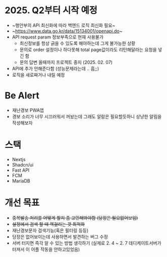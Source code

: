# 2025. Q2부터 시작 예정
- ~행안부의 API 최신화에 따라 백엔드 로직 최신화 필요~
- ~https://www.data.go.kr/data/15134001/openapi.do~
- API request param 정보부족으로 현재 사용불가
  - 최신정보를 항상 긁을 수 있도록 해야하는데 그게 불가능한 상황
  - 문의로 order 설정이나 하다못해 total page값이라도 리턴해달라는 요청을 넣긴 함
  - 문의 답변 올때까지 프로젝트 중지 (2025. 02. 07)
- API에 추가 안해준다함 (성능문제라는데 .. 흠;;)
- 로직을 새로짜거나 내릴 예정

# Be Alert
- 재난경보 PWA앱
- 경보 소리가 너무 시끄러워서 꺼놨는데 그래도 알람은 필요할듯하니 상냥한 알림을 작성해보자

# 스택
- Nextjs
- Shadcn/ui
- Fast API
- FCM
- MariaDB

# 개선 목표
- ~~중복발송 처리를 어떻게 할지 좀 고민해봐야함 (당장은 필요없어보임)~~
- ~~설정에서 검색 할 때 렉걸리는 것 최적화~~
- 재난경보문자 검색기능(혹은 필터링 등등)
- 당장은 없어보이는데 사용하면서 발견하는 버그 수정
- 서버 터지면 즉각 알 수 있는 방법 생각하기 (실제로 2. 4 ~ 2. 7 데디케이트서버가 터져서 이 어플 작동을 안하고있었음)
